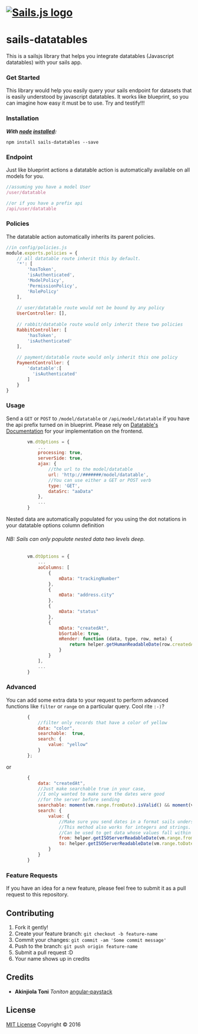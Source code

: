 <h1>
<a href="http://sailsjs.org"><img alt="Sails.js logo" src="http://balderdashy.github.io/sails/images/logo.png" title="Sails.js"/></a>
</h1>

# sails-datatables
This is a sailsjs library that helps you integrate datatables (Javascript datatables) with your sails app.

### Get Started
This library would help you easily query your sails endpoint for datasets that is easily understood by javascript datatables. It works like blueprint, so you can imagine how easy it must be to use. Try and testify!!!

### Installation
***With [node](http://nodejs.org) [installed](http://nodejs.org/en/download):***
```
npm install sails-datatables --save
```

### Endpoint
Just like blueprint actions a datatable action is automatically available on all models for you.
```Javascript
//assuming you have a model User
/user/datatable

//or if you have a prefix api
/api/user/datatable
```

### Policies
The datatable action automatically inherits its parent policies.
```Javascript
//in config/policies.js
module.exports.policies = {
    // all datatable route inherit this by default.
    '*': [
        'hasToken',
        'isAuthenticated',
        'ModelPolicy',
        'PermissionPolicy',
        'RolePolicy'
    ],
    
    // user/datatable route would not be bound by any policy
    UserController: [],
    
    // rabbit/datatable route would only inherit these two policies
    RabbitController: [
        'hasToken',
        'isAuthenticated'
    ],
    
    // payment/datatable route would only inherit this one policy
    PaymentController: {
        'datatable':[
          'isAuthenticated'
        ]
    }
}
```

### Usage
Send a `GET` or `POST` to `/model/datatable` or `/api/model/datatable` if you have the api prefix turned on in blueprint.
Please rely on [Datatable's Documentation](https://datatables.net/) for your implementation on the frontend.

```Javascript
        vm.dtOptions = {
            ...
            processing: true,
            serverSide: true,
            ajax: {
                //the url to the model/datatable
                url: 'http://#######/model/datatable',
                //You can use either a GET or POST verb
                type: 'GET',
                dataSrc: "aaData"
            },
            ...
        }
```

Nested data are automatically populated for you using the dot notations in your datatable options column definition
###### NB: Sails can only populate nested data two levels deep.

```Javascript
        vm.dtOptions = {
            ...
            aoColumns: [
                {
                    mData: "trackingNumber"
                },
                {
                    mData: "address.city"
                },
                {
                    mData: "status"
                },
                {
                    mData: "createdAt",
                    bSortable: true,
                    mRender: function (data, type, row, meta) {
                        return helper.getHumanReadableDate(row.createdAt);
                    }
                }
            ],
            ...
        }
```

### Advanced
You can add some extra data to your request to perform advanced functions like `filter` or `range` on a particular query. Cool rite `:-)`?
```Javascript
        {
            //filter only records that have a color of yellow
            data: "color",
            searchable:  true,
            search: {
                value: "yellow"
            }
        };
```
or
```Javascript
        {
            data: "createdAt",
            //Just make searchable true in your case, 
            //I only wanted to make sure the dates were good 
            //for the server before sending
            searchable: moment(vm.range.fromDate).isValid() && moment(vm.range.toDate).isValid(),
            search: {
                value: {
                    //Make sure you send dates in a format sails understand
                    //This method also works for integers and strings.
                    //Can be used to get data whose values fall within a range
                    from: helper.getISOServerReadableDate(vm.range.fromDate),
                    to: helper.getISOServerReadableDate(vm.range.toDate)
                }
            }
        }
```

### Feature Requests
If you have an idea for a new feature, please feel free to submit it as a pull request to this repository.

## Contributing
1. Fork it gently!
2. Create your feature branch: `git checkout -b feature-name`
3. Commit your changes: `git commit -am 'Some commit message'`
4. Push to the branch: `git push origin feature-name`
5. Submit a pull request :D
6. Your name shows up in credits

## Credits
* **Akinjiola Toni** *Toniton* [angular-paystack](https://github.com/toniton/angular-paystack)

## License
[MIT License](LICENSE.md) Copyright © 2016
